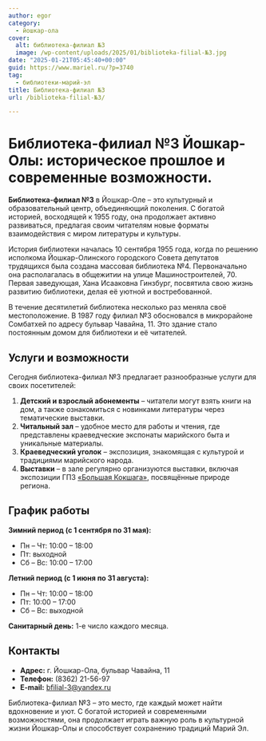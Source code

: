 ```yaml
---
author: egor
category:
  - йошкар-ола
cover:
  alt: библиотека-филиал №3
  image: /wp-content/uploads/2025/01/biblioteka-filial-№3.jpg
date: "2025-01-21T05:45:40+00:00"
guid: https://www.mariel.ru/?p=3740
tag:
  - библиотеки-марий-эл
title: Библиотека-филиал №3
url: /biblioteka-filial-№3/

---
```

# Библиотека-филиал №3 Йошкар-Олы: историческое прошлое и современные возможности.

 **Библиотека-филиал №3** в Йошкар-Оле – это культурный и образовательный центр, объединяющий поколения. С богатой историей, восходящей к 1955 году, она продолжает активно развиваться, предлагая своим читателям новые форматы взаимодействия с миром литературы и культуры.

История библиотеки началась 10 сентября 1955 года, когда по решению исполкома Йошкар-Олинского городского Совета депутатов трудящихся была создана массовая библиотека №4. Первоначально она располагалась в общежитии на улице Машиностроителей, 70. Первая заведующая, Хана Исааковна Гинзбург, посвятила свою жизнь развитию библиотеки, делая её уютной и востребованной.

В течение десятилетий библиотека несколько раз меняла своё местоположение. В 1987 году филиал №3 обосновался в микрорайоне Сомбатхей по адресу бульвар Чавайна, 11. Это здание стало постоянным домом для библиотеки и её читателей.

## Услуги и возможности

Сегодня библиотека-филиал №3 предлагает разнообразные услуги для своих посетителей:

1. **Детский и взрослый абонементы** – читатели могут взять книги на дом, а также ознакомиться с новинками литературы через тематические выставки.
1. **Читальный зал** – удобное место для работы и чтения, где представлены краеведческие экспонаты марийского быта и уникальные материалы.
1. **Краеведческий уголок** – экспозиция, знакомящая с культурой и традициями марийского народа.
1. **Выставки** – в зале регулярно организуются выставки, включая экспозиции ГПЗ [«Большая Кокшага»](/bolshaya_kokshaga/), посвящённые природе региона.

## График работы

 **Зимний период (с 1 сентября по 31 мая):**

- Пн – Чт: 10:00 – 18:00
- Пт: выходной
- Сб – Вс: 10:00 – 17:00

**Летний период (с 1 июня по 31 августа):**

- Пн – Чт: 10:00 – 18:00
- Пт: 10:00 – 17:00
- Сб – Вс: выходной

**Санитарный день:** 1-е число каждого месяца.

## Контакты

- **Адрес:** г. Йошкар-Ола, бульвар Чавайна, 11
- **Телефон:** (8362) 21-56-97
- **E-mail:** [bfilial-3@yandex.ru](mailto:bfilial-3@yandex.ru)

Библиотека-филиал №3 – это место, где каждый может найти вдохновение и уют. С богатой историей и современными возможностями, она продолжает играть важную роль в культурной жизни Йошкар-Олы и способствует сохранению традиций Марий Эл.
